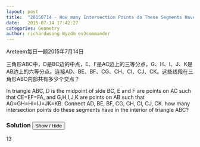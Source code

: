 ```yaml
---
layout: post
title:  "20150714 - How many Intersection Points do These Segments Have in ABC? *"
date:   2015-07-14 17:42:27
categories: Geometry
author: richardwsong Wyzdm ev3commander
---
```

Areteem每日一题2015年7月14日
<br>

<problem>
<p>	
三角形ABC中，D是BC边的中点，E、F是AC边上的三等分点，G、H、I、J、K是AB边上的六等分点。连接AD、BE、BF、CG、CH、CI、CJ、CK。这些线段在三角形ABC内部共有多少个交点？
</P>
<p>
In triangle ABC, D is the midpoint of side BC, E and F are points on AC such that CE=EF=FA, and G,H,I,J,K are points on AB such that AG=GH=HI=IJ=JK=KB. Connect AD, BE, BF, CG, CH, CI, CJ, CK. how many intersection points do these segments have in the interior of triangle ABC?
</p>
</problem>



### Solution <button>Show / Hide</button>


<solution>

 13

</solution>

